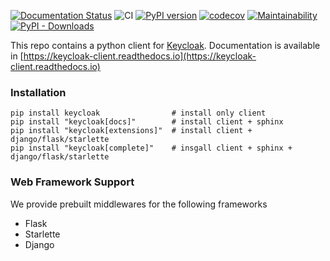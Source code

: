 [![Documentation Status](https://readthedocs.org/projects/keycloak-client/badge/?version=latest)](https://keycloak-client.readthedocs.io/en/latest/?badge=latest)
![CI](https://github.com/keycloak-client/keycloak-client/workflows/CI/badge.svg?branch=main)
[![PyPI version](https://badge.fury.io/py/keycloak.svg)](https://badge.fury.io/py/keycloak)
[![codecov](https://codecov.io/gh/chunky-monkeys/keycloak-client/branch/main/graph/badge.svg)](https://codecov.io/gh/chunky-monkeys/keycloak-client)
[![Maintainability](https://api.codeclimate.com/v1/badges/3953d7b758235933a1bb/maintainability)](https://codeclimate.com/github/chunky-monkeys/keycloak-client/maintainability)
[![PyPI - Downloads](https://img.shields.io/pypi/dm/keycloak.svg)](https://pypistats.org/packages/keycloak)

This repo contains a python client for [Keycloak](https://www.keycloak.org/).
Documentation is available in [https://keycloak-client.readthedocs.io](https://keycloak-client.readthedocs.io)


### Installation

```
pip install keycloak                # install only client   
pip install "keycloak[docs]"        # install client + sphinx   
pip install "keycloak[extensions]"  # install client + django/flask/starlette   
pip install "keycloak[complete]"    # insgall client + sphinx + django/flask/starlette   
```

### Web Framework Support

We provide prebuilt middlewares for the following frameworks

* Flask
* Starlette
* Django
